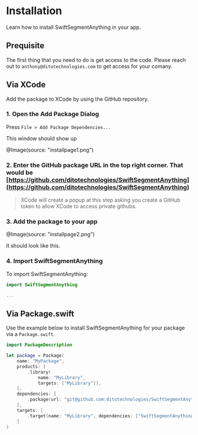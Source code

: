 # Installation

Learn how to install SwiftSegmentAnything in your app.

## Prequisite

The first thing that you need to do is get access to the code. Please reach out to `anthony@ditotechnologies.com` to get access for your comany.

## Via XCode

Add the package to XCode by using the GitHub repository.

### 1. Open the Add Package Dialog

Press `File > Add Package Dependencies...`

This window should show up

@Image(source: "installpage1.png")

### 2. Enter the GitHub package URL in the top right corner. That would be [https://github.com/ditotechnologies/SwiftSegmentAnything](https://github.com/ditotechnologies/SwiftSegmentAnything)

> XCode will create a popup at this step asking you create a GitHub token to allow XCode to access private githubs.

### 3. Add the package to your app

@Image(source: "installpage2.png")

It should look like this.

### 4. Import SwiftSegmentAnything

To import SwiftSegmentAnything:

```swift
import SwiftSegmentAnything

...
```

## Via Package.swift

Use the example below to install SwiftSegmentAnything for your package via a `Package.swift`.

```swift
import PackageDescription

let package = Package(
    name: "MyPackage",
    products: [
        .library(
            name: "MyLibrary",
            targets: ["MyLibrary"]),
    ],
    dependencies: [
        .package(url: "git@github.com:ditotechnologies/SwiftSegmentAnything.git", tag: "v1.0.0"),
    ],
    targets: [
        .target(name: "MyLibrary", dependencies: ["SwiftSegmentAnything"]),
    ]
)

```
